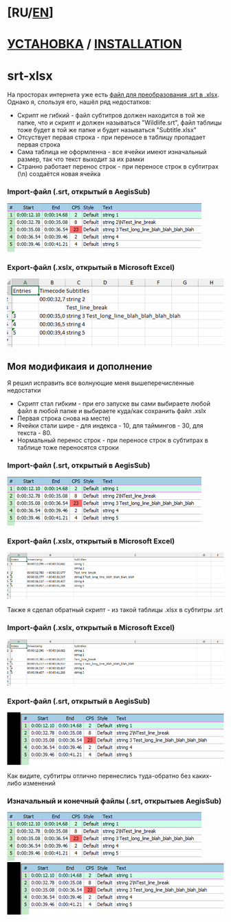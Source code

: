 # [RU/[EN](https://github.com/Nepoymi/srt-xlsx/blob/main/README_eng.md)]

# [УСТАНОВКА](https://github.com/Nepoymi/srt-xlsx/blob/main/Install_rus.md) / [INSTALLATION](https://github.com/Nepoymi/srt-xlsx/blob/main/Install_eng.md)

# srt-xlsx
На просторах интернета уже есть [файл для преобразования .srt в .xlsx](https://gist.github.com/b-adams/ee9fd90f3d85bb2a2da1).
Однако я, спользуя его, нашёл ряд недостатков:
 - Скрипт не гибкий - файл субтитров должен находится в той же папке, что и скрипт и должен называться "Wildlife.srt", файл таблицы тоже будет в той же папке и будет называться "Subtitle.xlsx"
 - Отсуствует первая строка - при переносе в таблицу пропадает первая строка
 - Сама таблица не оформленна - все ячейки имеют изначальный размер, так что текст выходит за их рамки
 - Странно работает перенос строк - при переносе строк в субтитрах (\n) создаётся новая ячейка

### Import-файл (.srt, открытый в AegisSub)
![Изначаниый файл сабов](https://github.com/Nepoymi/srt-xlsx/blob/main/images/input%20srt.png)
### Export-файл (.xslx, открытый в Microsoft Excel)
![Старый файл таблицы](https://github.com/Nepoymi/srt-xlsx/blob/main/images/output%20old%20xslx.png)

## Моя модификаия и дополнение

Я решил исправить все волнующие меня вышеперечисленные недостатки
 - Скрипт стал гибким - при его запуске вы сами выбираете любой файл в любой папке и выбираете куда/как сохранить файл .xslx
 - Первая строка снова на месте)
 - Ячейки стали шире - для индекса - 10, для таймингов - 30, для текста - 80.
 - Нормальный перенос строк - при переносе строк в субтитрах в таблице тоже переносятся строки

### Import-файл (.srt, открытый в AegisSub)
![Изначаниый файл сабов](https://github.com/Nepoymi/srt-xlsx/blob/main/images/input%20srt.png)
### Export-файл (.xslx, открытый в Microsoft Excel)
![Новый файл таблицы](https://github.com/Nepoymi/srt-xlsx/blob/main/images/output%20new%20xslx.png)

Также я сделал обратный скрипт - из такой таблицы .xlsx в субтитры .srt

### Import-файл (.xslx, открытый в Microsoft Excel)
![Новый файл таблицы](https://github.com/Nepoymi/srt-xlsx/blob/main/images/output%20new%20xslx.png)
### Export-файл (.srt, открытый в AegisSub)
![Конечный файл сабов](https://github.com/Nepoymi/srt-xlsx/blob/main/images/output%20srt.png)

Как видите, субтитры отлично перенеслись туда-обратно без каких-либо изменений

### Изначальный и конечный файлы (.srt, открытыев AegisSub)
![Изначаниый файл сабов](https://github.com/Nepoymi/srt-xlsx/blob/main/images/input%20srt.png)
![Конечный файл сабов](https://github.com/Nepoymi/srt-xlsx/blob/main/images/output%20srt.png)
